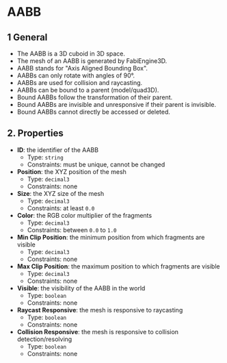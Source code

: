 # AABB

## 1 General

- The AABB is a 3D cuboid in 3D space.
- The mesh of an AABB is generated by FabiEngine3D.
- AABB stands for "Axis Aligned Bounding Box".
- AABBs can only rotate with angles of 90&deg;.
- AABBs are used for collision and raycasting.
- AABBs can be bound to a parent (model/quad3D).
- Bound AABBs follow the transformation of their parent.
- Bound AABBs are invisible and unresponsive if their parent is invisible.
- Bound AABBs cannot directly be accessed or deleted.

## 2. Properties

- **ID**: the identifier of the AABB
  - Type: `string`
  - Constraints: must be unique, cannot be changed
- **Position**: the XYZ position of the mesh
  - Type: `decimal3`
  - Constraints: none
- **Size**: the XYZ size of the mesh
  - Type: `decimal3`
  - Constraints: at least `0.0`
- **Color**: the RGB color multiplier of the fragments
  - Type: `decimal3`
  - Constraints: between `0.0` to `1.0`
- **Min Clip Position**: the minimum position from which fragments are visible
  - Type: `decimal3`
  - Constraints: none
- **Max Clip Position**: the maximum position to which fragments are visible
  - Type: `decimal3`
  - Constraints: none
- **Visible**: the visibility of the AABB in the world
  - Type: `boolean`
  - Constraints: none
- **Raycast Responsive**: the mesh is responsive to raycasting
  - Type: `boolean`
  - Constraints: none
- **Collision Responsive**: the mesh is responsive to collision detection/resolving
  - Type: `boolean`
  - Constraints: none
